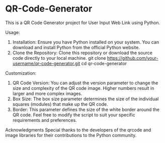 # QR-Code-Generator

This is a QR Code Generator project for User Input Web Link using Python.

Usage:
1. Installation: Ensure you have Python installed on your system. You can download and install Python from the official Python website.
2. Clone the Repository: Clone this repository or download the source code directly to your local machine.
                           git clone https://github.com/your-username/qr-code-generator.git
                           cd qr-code-generator

Customization:
1. QR Code Version: You can adjust the version parameter to change the size and complexity of the QR code image. Higher numbers result in larger and more complex images.
2. Box Size: The box size parameter determines the size of the individual squares (modules) that make up the QR code.
3. Border: This parameter defines the size of the white border around the QR code.
Feel free to modify the script to suit your specific requirements and preferences.

Acknowledgments
Special thanks to the developers of the qrcode and image libraries for their contributions to the Python community.
